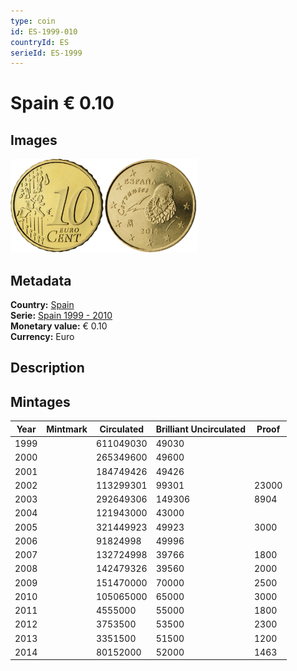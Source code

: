 ```yaml
---
type: coin
id: ES-1999-010
countryId: ES
serieId: ES-1999
---
```


# Spain € 0.10

## Images

<img src="../../../Images/common-2002-010.webp" height="150" alt="Front image"><img src="Images/spain-1999-010.webp" height="150" alt="Back image">

## Metadata

**Country:** [Spain](../index.md)\
**Serie:** [Spain 1999 - 2010](index.md)\
**Monetary value:** € 0.10\
**Currency:** Euro

## Description

## Mintages

| Year | Mintmark | Circulated | Brilliant Uncirculated | Proof |
| ---- | -------- | ---------- | ---------------------- | ----- |
| 1999 |          | 611049030  | 49030                  |       |
| 2000 |          | 265349600  | 49600                  |       |
| 2001 |          | 184749426  | 49426                  |       |
| 2002 |          | 113299301  | 99301                  | 23000 |
| 2003 |          | 292649306  | 149306                 | 8904  |
| 2004 |          | 121943000  | 43000                  |       |
| 2005 |          | 321449923  | 49923                  | 3000  |
| 2006 |          | 91824998   | 49996                  |       |
| 2007 |          | 132724998  | 39766                  | 1800  |
| 2008 |          | 142479326  | 39560                  | 2000  |
| 2009 |          | 151470000  | 70000                  | 2500  |
| 2010 |          | 105065000  | 65000                  | 3000  |
| 2011 |          | 4555000    | 55000                  | 1800  |
| 2012 |          | 3753500    | 53500                  | 2300  |
| 2013 |          | 3351500    | 51500                  | 1200  |
| 2014 |          | 80152000   | 52000                  | 1463  |
